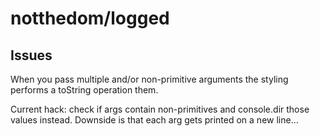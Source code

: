 # notthedom/logged

## Issues

When you pass multiple and/or non-primitive arguments the styling performs a toString operation them.

Current hack: check if args contain non-primitives and console.dir those values instead. Downside is that each arg gets printed on a new line...
